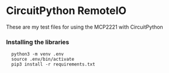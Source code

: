# CircuitPython RemoteIO

These are my test files for using the MCP2221 with CircuitPython

### Installing the libraries
```
  python3 -m venv .env
  source .env/bin/activate
  pip3 install -r requirements.txt
```